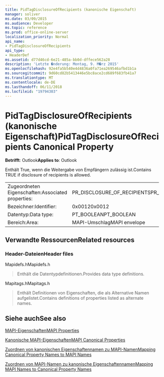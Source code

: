 ```yaml
---
title: PidTagDisclosureOfRecipients (kanonische Eigenschaft)
manager: soliver
ms.date: 03/09/2015
ms.audience: Developer
ms.topic: reference
ms.prod: office-online-server
localization_priority: Normal
api_name:
- PidTagDisclosureOfRecipients
api_type:
- HeaderDef
ms.assetid: d77d46cd-6e21-485a-bb0d-dffece562a28
description: 'Letzte �nderung: Montag, 9. M�rz 2015'
ms.openlocfilehash: 92e4fa5b540e4d4836a0fa71ea269546afbd1b1a
ms.sourcegitcommit: 9d60cd82b5413446e5bc8ace2cd689f683fb41a7
ms.translationtype: MT
ms.contentlocale: de-DE
ms.lasthandoff: 06/11/2018
ms.locfileid: "19794303"
---
```

# <a name="pidtagdisclosureofrecipients-canonical-property"></a><span data-ttu-id="e2782-103">PidTagDisclosureOfRecipients (kanonische Eigenschaft)</span><span class="sxs-lookup"><span data-stu-id="e2782-103">PidTagDisclosureOfRecipients Canonical Property</span></span>

  
  
<span data-ttu-id="e2782-104">**Betrifft**: Outlook</span><span class="sxs-lookup"><span data-stu-id="e2782-104">**Applies to**: Outlook</span></span> 
  
<span data-ttu-id="e2782-105">Enthält True, wenn die Weitergabe von Empfängern zulässig ist.</span><span class="sxs-lookup"><span data-stu-id="e2782-105">Contains TRUE if disclosure of recipients is allowed.</span></span>
  
|||
|:-----|:-----|
|<span data-ttu-id="e2782-106">Zugeordneten Eigenschaften:</span><span class="sxs-lookup"><span data-stu-id="e2782-106">Associated properties:</span></span>  <br/> |<span data-ttu-id="e2782-107">PR_DISCLOSURE_OF_RECIPIENTS</span><span class="sxs-lookup"><span data-stu-id="e2782-107">PR_DISCLOSURE_OF_RECIPIENTS</span></span>  <br/> |
|<span data-ttu-id="e2782-108">Bezeichner:</span><span class="sxs-lookup"><span data-stu-id="e2782-108">Identifier:</span></span>  <br/> |<span data-ttu-id="e2782-109">0x0012</span><span class="sxs-lookup"><span data-stu-id="e2782-109">0x0012</span></span>  <br/> |
|<span data-ttu-id="e2782-110">Datentyp:</span><span class="sxs-lookup"><span data-stu-id="e2782-110">Data type:</span></span>  <br/> |<span data-ttu-id="e2782-111">PT_BOOLEAN</span><span class="sxs-lookup"><span data-stu-id="e2782-111">PT_BOOLEAN</span></span>  <br/> |
|<span data-ttu-id="e2782-112">Bereich:</span><span class="sxs-lookup"><span data-stu-id="e2782-112">Area:</span></span>  <br/> |<span data-ttu-id="e2782-113">MAPI-Umschlag</span><span class="sxs-lookup"><span data-stu-id="e2782-113">MAPI envelope</span></span>  <br/> |
   
## <a name="related-resources"></a><span data-ttu-id="e2782-114">Verwandte Ressourcen</span><span class="sxs-lookup"><span data-stu-id="e2782-114">Related resources</span></span>

### <a name="header-files"></a><span data-ttu-id="e2782-115">Header-Dateien</span><span class="sxs-lookup"><span data-stu-id="e2782-115">Header files</span></span>

<span data-ttu-id="e2782-116">Mapidefs.h</span><span class="sxs-lookup"><span data-stu-id="e2782-116">Mapidefs.h</span></span>
  
> <span data-ttu-id="e2782-117">Enthält die Datentypdefinitionen.</span><span class="sxs-lookup"><span data-stu-id="e2782-117">Provides data type definitions.</span></span>
    
<span data-ttu-id="e2782-118">Mapitags.h</span><span class="sxs-lookup"><span data-stu-id="e2782-118">Mapitags.h</span></span>
  
> <span data-ttu-id="e2782-119">Enthält Definitionen von Eigenschaften, die als Alternative Namen aufgelistet.</span><span class="sxs-lookup"><span data-stu-id="e2782-119">Contains definitions of properties listed as alternate names.</span></span>
    
## <a name="see-also"></a><span data-ttu-id="e2782-120">Siehe auch</span><span class="sxs-lookup"><span data-stu-id="e2782-120">See also</span></span>



[<span data-ttu-id="e2782-121">MAPI-Eigenschaften</span><span class="sxs-lookup"><span data-stu-id="e2782-121">MAPI Properties</span></span>](mapi-properties.md)
  
[<span data-ttu-id="e2782-122">Kanonische MAPI-Eigenschaften</span><span class="sxs-lookup"><span data-stu-id="e2782-122">MAPI Canonical Properties</span></span>](mapi-canonical-properties.md)
  
[<span data-ttu-id="e2782-123">Zuordnen von kanonischen Eigenschaftennamen zu MAPI-Namen</span><span class="sxs-lookup"><span data-stu-id="e2782-123">Mapping Canonical Property Names to MAPI Names</span></span>](mapping-canonical-property-names-to-mapi-names.md)
  
[<span data-ttu-id="e2782-124">Zuordnen von MAPI-Namen zu kanonische Eigenschaftennamen</span><span class="sxs-lookup"><span data-stu-id="e2782-124">Mapping MAPI Names to Canonical Property Names</span></span>](mapping-mapi-names-to-canonical-property-names.md)

